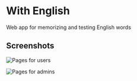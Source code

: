 # With English

Web app for memorizing and testing English words

## Screenshots

![Pages for users](https://blog.kakaocdn.net/dn/b8pBM0/btrb5n3QBxI/XLSYL8GKflp9WCrsTHMbGk/img.png)

![Pages for admins](https://blog.kakaocdn.net/dn/bbLRrr/btrb23EAMZr/KMyW9zeV9zA2x6zR9VvJFk/img.png)
